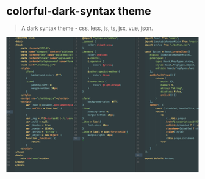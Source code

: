 # colorful-dark-syntax theme

> A dark syntax theme - css, less, js, ts, jsx, vue, json.

![screenshot](https://raw.githubusercontent.com/Keyves/colorful-dark-syntax/master/screenshot.png)
